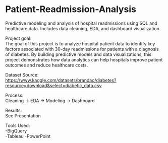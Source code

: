 # Patient-Readmission-Analysis
Predictive modeling and analysis of hospital readmissions using SQL and healthcare data. Includes data cleaning, EDA, and dashboard visualization.

Project goal:<br>
The goal of this project is to analyze hospital patient data to identify key factors associated with 30-day readmissions for patients with a diagnosis of diabetes. By building predictive models and data visualizations, this project demonstrates how data analytics can help hospitals improve patient outcomes and reduce healthcare costs.

Dataset Source:<br>
https://www.kaggle.com/datasets/brandao/diabetes?resource=download&select=diabetic_data.csv

Process:<br>
Cleaning -> EDA -> Modeling -> Dashboard

Results:<br>
See Presentation

Tools Used:<br>
-BigQuery<br>
-Tableau
-PowerPoint

